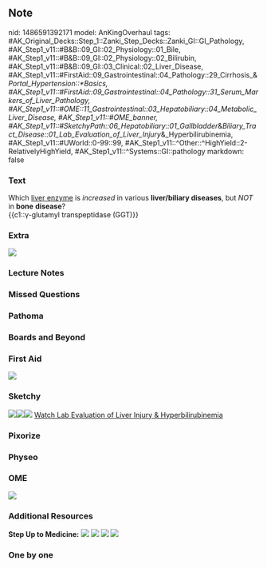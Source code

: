 ## Note
nid: 1486591392171
model: AnKingOverhaul
tags: #AK_Original_Decks::Step_1::Zanki_Step_Decks::Zanki_GI::GI_Pathology, #AK_Step1_v11::#B&B::09_GI::02_Physiology::01_Bile, #AK_Step1_v11::#B&B::09_GI::02_Physiology::02_Bilirubin, #AK_Step1_v11::#B&B::09_GI::03_Clinical::02_Liver_Disease, #AK_Step1_v11::#FirstAid::09_Gastrointestinal::04_Pathology::29_Cirrhosis_&_Portal_Hypertension::*Basics, #AK_Step1_v11::#FirstAid::09_Gastrointestinal::04_Pathology::31_Serum_Markers_of_Liver_Pathology, #AK_Step1_v11::#OME::11_Gastrointestinal::03_Hepatobiliary::04_Metabolic_Liver_Disease, #AK_Step1_v11::#OME_banner, #AK_Step1_v11::#SketchyPath::06_Hepatobiliary::01_Gallbladder_&_Biliary_Tract_Disease::01_Lab_Evaluation_of_Liver_Injury_&_Hyperbilirubinemia, #AK_Step1_v11::#UWorld::0-99::99, #AK_Step1_v11::^Other::^HighYield::2-RelativelyHighYield, #AK_Step1_v11::^Systems::GI::pathology
markdown: false

### Text
<div>
  <div>
    Which <u>liver enzyme</u> is <i>increased</i> in various
    <b>liver/biliary diseases</b>, but <i>NOT</i> in <b>bone</b>
    <b>disease</b>?
  </div>
  <div>
    {{c1::γ-glutamyl transpeptidase (GGT)}}
  </div>
</div>

### Extra
<img src="paste-390176304005300.jpg">

### Lecture Notes


### Missed Questions


### Pathoma


### Boards and Beyond


### First Aid
<img src="tmpvrOtQd.png">

### Sketchy
<img src=
"Screen%20Shot%202020-01-26%20at%2012.28.10%20PM.JPG"><img src=
"Screen%20Shot%202020-01-26%20at%2012.28.17%20PM.JPG"><img src=
"Zoverall%20picture%20(59)_1566160514431.jpg"> <a href=
"https://dashboard.sketchy.com/study/medical/courses/medical-pathophysiology/units/medical-pediatrics-hepatobiliary/videos/medical-pathophysiology-hepatobiliary-gallbladder-and-biliary-tract-disease-lab-evaluation-of-liver-injury-and-hyperbilirubinemia?utm_source=anki&utm_medium=partnership&utm_campaign=february_update&utm_content=medical">
Watch Lab Evaluation of Liver Injury & Hyperbilirubinemia</a>

### Pixorize


### Physeo


### OME
<div class="ome-widget">
  <a href="https://onlinemeded.org?ref=anki"><img src=
  "_OME_AnkiFlashcards_General_3.png"></a>
</div>

### Additional Resources
<b>Step Up to Medicine:</b> <img src="tmpqOgJtq.png"> <img src=
"tmpnyoqvw.png"> <img src="tmpu9fa7z.png"> <img src=
"tmp5PFTqr.png">

### One by one

